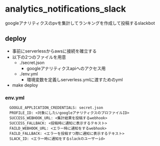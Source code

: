 # analytics_notifications_slack
googleアナリティクスのpvを集計してランキングを作成して投稿するslackbot

## deploy
  - 事前にserverlessからawsに接続を確立する
  - 以下の2つのファイルを用意
    - ./secret.json
      - googleアナリティクスapiへのアクセス用
    - ./env.yml
      - 環境変数を定義しserverless.ymlに渡すためのyml
  - make deploy

### env.yml
```
  GOOGLE_APPLICATION_CREDENTIALS: secret.json
  PROFILE_ID: <対象にしたいgoogleアナリティクスのプロファイルID>
  SUCCESS_WEBHOOK_URL: <集計結果を投稿するwebhook>
  SUCCESS_FALLBACK: <投稿時に通知に表示するテキスト>
  FAILD_WEBHOOK_URL: <エラー時に通知をするwebhook>
  FAILD_FALLBACK: <エラーを投稿すつ際に通知に表示するテキスト>
  SLACK_ID: <エラー時に通知をするslackのユーザーid>
```